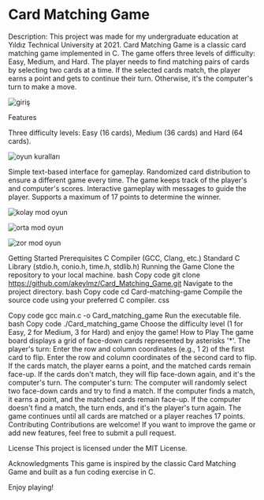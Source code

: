# Card Matching Game
Description:
This project was made for my undergraduate education at Yıldız Technical University at 2021.
Card Matching Game is a classic card matching game implemented in C. The game offers three levels of difficulty: Easy, Medium, and Hard. The player needs to find matching pairs of cards by selecting two cards at a time. If the selected cards match, the player earns a point and gets to continue their turn. Otherwise, it's the computer's turn to make a move.

![giriş](https://github.com/akeylmz/Card_Matching_Game/assets/97607813/d9a0d030-6178-4832-bb5d-e812f18aa674)


Features

Three difficulty levels: Easy (16 cards), Medium (36 cards) and Hard (64 cards).

![oyun kuralları](https://github.com/akeylmz/Card_Matching_Game/assets/97607813/7f6c2580-fba2-4b6c-9999-910c2158458f)

Simple text-based interface for gameplay.
Randomized card distribution to ensure a different game every time.
The game keeps track of the player's and computer's scores.
Interactive gameplay with messages to guide the player.
Supports a maximum of 17 points to determine the winner.

![kolay mod oyun](https://github.com/akeylmz/Card_Matching_Game/assets/97607813/da583c1e-cdc5-4e20-8051-b40f3c47b3ac)

![orta mod oyun](https://github.com/akeylmz/Card_Matching_Game/assets/97607813/95f7fd6a-d239-4166-90fa-c07d018bae9f)

![zor mod oyun](https://github.com/akeylmz/Card_Matching_Game/assets/97607813/474bd2cb-e562-465b-8b07-0afccbdbbc8e)

Getting Started
Prerequisites
C Compiler (GCC, Clang, etc.)
Standard C Library (stdio.h, conio.h, time.h, stdlib.h)
Running the Game
Clone the repository to your local machine.
bash
Copy code
git clone https://github.com/akeylmz/Card_Matching_Game.git
Navigate to the project directory.
bash
Copy code
cd Card-matching-game
Compile the source code using your preferred C compiler.
css

Copy code
gcc main.c -o Card_matching_game
Run the executable file.
bash
Copy code
./Card_matching_game
Choose the difficulty level (1 for Easy, 2 for Medium, 3 for Hard) and enjoy the game!
How to Play
The game board displays a grid of face-down cards represented by asterisks '*'.
The player's turn:
Enter the row and column coordinates (e.g., 1 2) of the first card to flip.
Enter the row and column coordinates of the second card to flip.
If the cards match, the player earns a point, and the matched cards remain face-up.
If the cards don't match, they will flip face-down again, and it's the computer's turn.
The computer's turn:
The computer will randomly select two face-down cards and try to find a match.
If the computer finds a match, it earns a point, and the matched cards remain face-up.
If the computer doesn't find a match, the turn ends, and it's the player's turn again.
The game continues until all cards are matched or a player reaches 17 points.
Contributing
Contributions are welcome! If you want to improve the game or add new features, feel free to submit a pull request.

License
This project is licensed under the MIT License.

Acknowledgments
This game is inspired by the classic Card Matching Game and built as a fun coding exercise in C.

Enjoy playing!
